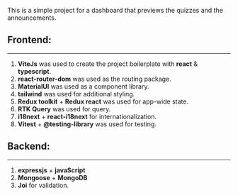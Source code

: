 This is a simple project for a dashboard that previews the quizzes and the announcements.
## Frontend:
----------
1. **ViteJs** was used to create the project boilerplate with **react** & **typescript**.
2. **react-router-dom** was used as the routing package.
3. **MaterialUI** was used as a component library.
4. **tailwind** was used for additional styling.
5. **Redux toolkit** + **Redux react** was used for app-wide state.
6. **RTK Query** was used for query.
7. **i18next** + **react-i18next** for internationalization.
8. **Vitest** + **@testing-library** was used for testing.

## Backend:
----------
1. **expressjs** + **javaScript**
2. **Mongoose** + **MongoDB**
3. **Joi** for validation.